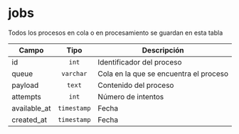 # jobs

Todos los procesos en cola o en procesamiento se guardan en esta tabla

| Campo        | Tipo           | Descripción  |
| ------------- |:-------------:| ----- |
| id      | `int` | Identificador del proceso |
| queue | `varchar` | Cola en la que se encuentra el proceso |
| payload | `text` | Contenido del proceso |
| attempts | `int` | Número de intentos |
| available_at | `timestamp` | Fecha |
| created_at | `timestamp` | Fecha |